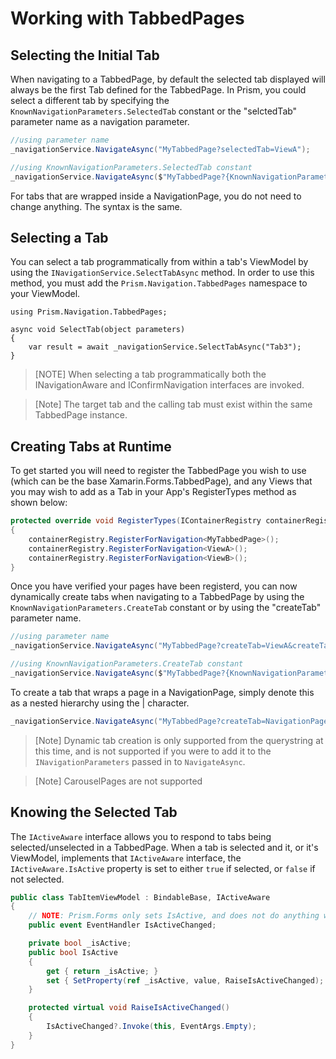 # Working with TabbedPages

## Selecting the Initial Tab
When navigating to a TabbedPage, by default the selected tab displayed will always be the first Tab defined for the TabbedPage. In Prism, you could select a different tab by specifying the `KnownNavigationParameters.SelectedTab` constant or the "selctedTab" parameter name as a navigation parameter.

```cs
//using parameter name
_navigationService.NavigateAsync("MyTabbedPage?selectedTab=ViewA");

//using KnownNavigationParameters.SelectedTab constant
_navigationService.NavigateAsync($"MyTabbedPage?{KnownNavigationParameters.SelectedTab}=ViewA");
```

For tabs that are wrapped inside a NavigationPage, you do not need to change anything. The syntax is the same.

## Selecting a Tab
You can select a tab programmatically from within a tab's ViewModel by using the `INavigationService.SelectTabAsync` method. In order to use this method, you must add the `Prism.Navigation.TabbedPages` namespace to your ViewModel.

```
using Prism.Navigation.TabbedPages;
```

```
async void SelectTab(object parameters)
{
    var result = await _navigationService.SelectTabAsync("Tab3");    
}
```

> [NOTE]
> When selecting a tab programmatically both the INavigationAware and IConfirmNavigation interfaces are invoked.

> [Note]
> The target tab and the calling tab must exist within the same TabbedPage instance.

## Creating Tabs at Runtime
To get started you will need to register the TabbedPage you wish to use (which can be the base Xamarin.Forms.TabbedPage), and any Views that you may wish to add as a Tab in your App's RegisterTypes method as shown below:

```cs
protected override void RegisterTypes(IContainerRegistry containerRegistry)
{
    containerRegistry.RegisterForNavigation<MyTabbedPage>();
    containerRegistry.RegisterForNavigation<ViewA>();
    containerRegistry.RegisterForNavigation<ViewB>();
}
```
Once you have verified your pages have been registerd, you can now dynamically create tabs when navigating to a TabbedPage by using the `KnownNavigationParameters.CreateTab` constant or by using the "createTab" parameter name.

```cs
//using parameter name
_navigationService.NavigateAsync("MyTabbedPage?createTab=ViewA&createTab=ViewB");

//using KnownNavigationParameters.CreateTab constant
_navigationService.NavigateAsync($"MyTabbedPage?{KnownNavigationParameters.CreateTab}=ViewA&{KnownNavigationParameters.CreateTab}=ViewB");
```

To create a tab that wraps a page in a NavigationPage, simply denote this as a nested hierarchy using the | character.

```cs
_navigationService.NavigateAsync("MyTabbedPage?createTab=NavigationPage|ViewA");
```

> [Note]
> Dynamic tab creation is only supported from the querystring at this time, and is not supported if you were to add it to the `INavigationParameters` passed in to `NavigateAsync`.

> [Note]
> CarouselPages are not supported

## Knowing the Selected Tab
The `IActiveAware` interface allows you to respond to tabs being selected/unselected in a TabbedPage. When a tab is selected and it, or it's ViewModel, implements that `IActiveAware` interface, the `IActiveAware.IsActive` property is set to either `true` if selected, or `false` if not selected.

```cs
public class TabItemViewModel : BindableBase, IActiveAware
{
    // NOTE: Prism.Forms only sets IsActive, and does not do anything with the event.
    public event EventHandler IsActiveChanged;

    private bool _isActive;
    public bool IsActive
    {
        get { return _isActive; }
        set { SetProperty(ref _isActive, value, RaiseIsActiveChanged); }
    }

    protected virtual void RaiseIsActiveChanged()
    {
        IsActiveChanged?.Invoke(this, EventArgs.Empty);
    }
}
```
